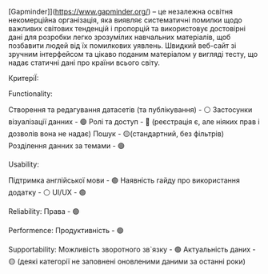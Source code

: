 [Gapminder]](https://www.gapminder.org/) – це незалежна освітня некомерційна організація, яка виявляє систематичні помилки щодо важливих світових тенденцій і пропорцій та використовує достовірні дані для розробки легко зрозумілих навчальних матеріалів, щоб позбавити людей від їх помилкових уявлень. Швидкий веб-сайт зі зручним інтерфейсом та цікаво поданим матеріалом у вигляді тесту, що надає статичні дані про країни всього світу.

КритеріЇ:

Functionality:

Створення та редагування датасетів (та публікування) - ⚪️ 
Застосунки візуалізації данних - 🟢
Ролі та доступ - 🔴 (реєстрація є, але ніяких прав і дозволів вона не надає)
Пошук - 🟡(стандартний, без фільтрів)
Розділення данних за темами - 🟢 

Usability:

Підтримка англійської мови - 🟢
Наявність гайду про використання додатку - ⚪️
UI/UX - 🟢

Reliability:
Права - 🟢

Performence:
Продуктивність - 🟢

Supportability:
Можливість зворотного зв`язку - 🟢
Актуальність даних - 🟡 (деякі категорії не заповнені оновленими даними за останні роки)
